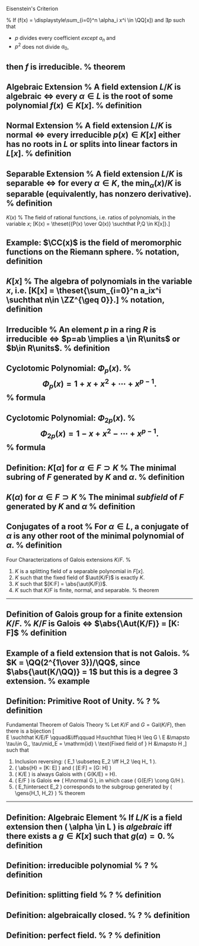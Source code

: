 Eisenstein's Criterion

%
If \(f(x) = \displaystyle\sum_{i=0}^n \alpha_i x^i \in \QQ[x]\) and $\exists p$ such that

- $p$ divides every coefficient *except* $a_n$ and
- $p^2$ does not divide $a_0$,

then $f$ is irreducible.
%
theorem
---

Algebraic Extension
%
A field extension $L/K$ is **algebraic** $\iff$ every $\alpha \in L$ is the root of some polynomial $f(x)\in K[x]$.
%
definition
---

Normal Extension
%
A field extension $L/K$ is **normal** $\iff$ every irreducible $p(x) \in K[x]$ either has no roots in $L$ or splits into linear factors in $L[x]$.
%
definition
---

Separable Extension
%
A field extension $L/K$ is **separable** $\iff$ for every $\alpha \in K$, the $\min_\alpha(x)/K$ is separable (equivalently, has nonzero derivative).
%
definition
---

$K(x)$
%
The field of rational functions, i.e. ratios of polynomials, in the variable $x$; 
\[K(x) = \theset{{P(x) \over Q(x)} \suchthat P,Q \in K[x]}.\]

Example: $\CC(x)$ is the field of meromorphic functions on the Riemann sphere.
%
notation, definition
---

$K[x]$
%
The algebra of polynomials in the variable $x$, i.e. \[K[x] = \theset{\sum_{i=0}^n a_ix^i \suchthat n\in \ZZ^{\geq 0}}.\]
%
notation, definition
---

Irreducible
%
An element $p$ in a ring $R$ is **irreducible** $\iff$ $p=ab \implies a \in R\units$ or $b\in R\units$.
%
definition
---

Cyclotomic Polynomial: $\Phi_p(x)$.
%
$$\Phi_p(x) = 1 + x + x^2 + \cdots + x^{p-1}.$$
%
formula
---

Cyclotomic Polynomial: $\Phi_{2p}(x)$.
%
$$\Phi_{2p}(x) = 1 - x + x^2 - \cdots + x^{p-1}.$$
%
formula
---


Definition: $K[\alpha]$ for $\alpha \in F \supset K$
%
The minimal subring of $F$ generated by $K$ and $\alpha$.
%
definition
---

$K(\alpha)$ for $\alpha \in F\supset K$
%
The minimal *subfield* of $F$ generated by $K$ and $\alpha$ 
%
definition
---

Conjugates of a root
%
For $\alpha\in L$, a **conjugate** of $\alpha$ is any other root of the minimal polynomial of $\alpha$.
%
definition
---

Four Characterizations of Galois extensions $K/F$.
%

1. $K$ is a splitting field of a separable polynomial in $F[x]$.
2. $K$ such that the fixed field of $\aut(K/F)$ is exactly $K$.
3. $K$ such that $[K:F] = \abs{\aut(K/F)}$.
4. $K$ such that $K/F$ is finite, normal, and separable.
%
theorem
---

Definition of Galois group for a **finite** extension $K/F$.
%
$K/F$ is Galois $\iff$ $\abs{\Aut(K/F)} = [K: F]$
%
definition
---

Example of a field extension that is not Galois.
%
$K = \QQ(2^{1\over 3})/\QQ$, since $\abs{\aut(K/\QQ)} = 1$ but this is a degree 3 extension.
%
example
---

Definition: Primitive Root of Unity.
%
?
%
definition
---

Fundamental Theorem of Galois Theory
%
Let $K/F$ and $G = \mathrm{Gal}(K/F)$, then there is a bijection
\[  
E \suchthat K/E/F \qquad&\iff\qquad H\suchthat 1\leq H \leq G \\
E &\mapsto \tau\in G,\, \tau\mid_E = \mathrm{id} \\
\text{Fixed field of } H &\mapsto  H
,\]
such that

1. Inclusion reversing: \( E_1 \subseteq E_2  \iff  H_2 \leq H_ 1 \).
2. \( \abs{H} = [K: E] \) and \( [E:F] = [G: H] \)
3. \( K/E \) is always Galois with \( G(K/E) = H\).
4. \( E/F \) is Galois $\iff$ \( H\normal G \), in which case \( G(E/F) \cong G/H \).
5. \( E_1\intersect E_2 \) corresponds to the subgroup generated by \( \gens{H_1, H_2} \) 
%
theorem
---


Definition: Algebraic Element
%
If $L/K$ is a field extension then \( \alpha \in L \) is *algebraic* iff there exists a $g\in K[x]$ such that $g(\alpha) = 0$.
%
definition
---

Definition: irreducible polynomial
%
?
%
definition
---

Definition: splitting field
%
?
%
definition
---

Definition: algebraically closed.
%
?
%
definition
---

Definition: perfect field.
%
?
%
definition
---

